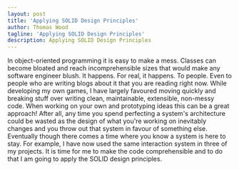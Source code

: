 ```yaml
---
layout: post
title: 'Applying SOLID Design Principles'
author: Thomas Wood
tagline: 'Applying SOLID Design Principles'
description: Applying SOLID Design Principles
---
```


<p align="left">
  In object-oriented programming it is easy to make a mess. Classes can become bloated and reach incomprehensible sizes that would make any software engineer blush. It happens. For real, it happens. To people. Even to people who are writing blogs about it that you are reading right now. While developing my own games, I have largely favoured moving quickly and breaking stuff over writing clean, maintainable, extensible, non-messy code. When working on your own and prototyping ideas this can be a great approach! After all, any time you spend perfecting a system's architecture could be wasted as the design of what you're working on inevitably changes and you throw out that system in favour of something else. Eventually though there comes a time where you know a system is here to stay. For example, I have now used the same interaction system in three of my projects. It is time for me to make the code comprehensible and to do that I am going to apply the SOLID design principles.      
</p>
